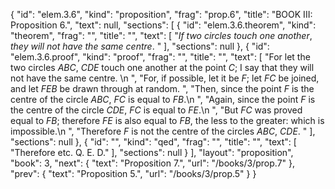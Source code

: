 {
  "id": "elem.3.6",
  "kind": "proposition",
  "frag": "prop.6",
  "title": "BOOK III: Proposition 6.",
  "text": null,
  "sections": [
    {
      "id": "elem.3.6.theorem",
      "kind": "theorem",
      "frag": "",
      "title": "",
      "text": [
        "<var>If two circles touch one another</var>, <var>they will not have the same centre</var>. "
      ],
      "sections": null
    },
    {
      "id": "elem.3.6.proof",
      "kind": "proof",
      "frag": "",
      "title": "",
      "text": [
        "For let the two circles <var>ABC</var>, <var>CDE</var> touch one another at the point <var>C</var>; I say that they will not have the same centre. \n      ",
        "For, if possible, let it be <var>F</var>; let <var>FC</var> be joined, and let <var>FEB</var> be drawn through at random. ",
        "Then, since the point <var>F</var> is the centre of the circle <var>ABC</var>, <var>FC</var> is equal to <var>FB</var>.\n      ",
        "Again, since the point <var>F</var> is the centre of the circle <var>CDE</var>, <var>FC</var> is equal to <var>FE</var>.\n      ",
        "But <var>FC</var> was proved equal to <var>FB</var>; therefore <var>FE</var> is also equal to <var>FB</var>, the less to the greater: which is impossible.\n      ",
        "Therefore <var>F</var> is not the centre of the circles <var>ABC</var>, <var>CDE</var>. "
      ],
      "sections": null
    },
    {
      "id": "",
      "kind": "qed",
      "frag": "",
      "title": "",
      "text": [
        "Therefore etc. Q. E. D."
      ],
      "sections": null
    }
  ],
  "layout": "proposition",
  "book": 3,
  "next": {
    "text": "Proposition 7.",
    "url": "/books/3/prop.7"
  },
  "prev": {
    "text": "Proposition 5.",
    "url": "/books/3/prop.5"
  }
}
